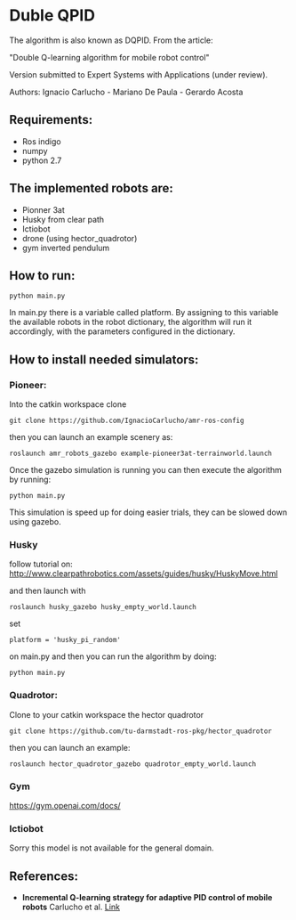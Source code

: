 # Duble QPID

The algorithm is also known as DQPID. From the article:  

"Double Q-learning algorithm for mobile robot control"

Version submitted to Expert Systems with Applications (under review).

Authors: Ignacio Carlucho - Mariano De Paula - Gerardo Acosta 



## Requirements: 

- Ros indigo
- numpy 
- python 2.7 

## The implemented robots are: 

- Pionner 3at
- Husky from clear path
- Ictiobot 
- drone (using hector_quadrotor)
- gym inverted pendulum 

## How to run: 

```
python main.py
```

In main.py there is a variable called platform. By assigning to this variable the available robots in the robot dictionary, the algorithm will run it accordingly, with the parameters configured in the dictionary. 



## How to install needed simulators: 


### Pioneer: 

Into the catkin workspace clone 

```
git clone https://github.com/IgnacioCarlucho/amr-ros-config
```
then you can launch an example scenery as: 
```
roslaunch amr_robots_gazebo example-pioneer3at-terrainworld.launch
```


Once the gazebo simulation is running you can then execute the algorithm by running: 

```
python main.py
```

This simulation is speed up for doing easier trials, they can be slowed down using gazebo. 


### Husky 


follow tutorial on: 
http://www.clearpathrobotics.com/assets/guides/husky/HuskyMove.html

and then launch with 
```
roslaunch husky_gazebo husky_empty_world.launch
```

set 
```
platform = 'husky_pi_random'
```
on main.py and then you can run the algorithm by doing:   

```
python main.py
```



### Quadrotor: 

Clone to your catkin workspace the hector quadrotor 

```
git clone https://github.com/tu-darmstadt-ros-pkg/hector_quadrotor

```
then you can launch an example: 
```
roslaunch hector_quadrotor_gazebo quadrotor_empty_world.launch 
```

### Gym 

https://gym.openai.com/docs/

### Ictiobot

Sorry this model is not available for the general domain. 



## References: 

- **Incremental Q-learning strategy for adaptive PID control of mobile robots** Carlucho et al. [Link](https://www.sciencedirect.com/science/article/pii/S0957417417301513)